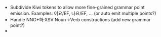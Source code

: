 - Subdivide Kiwi tokens to allow more fine-grained grammar point emission. Examples: 어요/EF, 나요/EF, ... (or auto emit multiple points?)
- Handle NNG+하:XSV Noun->Verb constructions (add new grammar point?)
- 